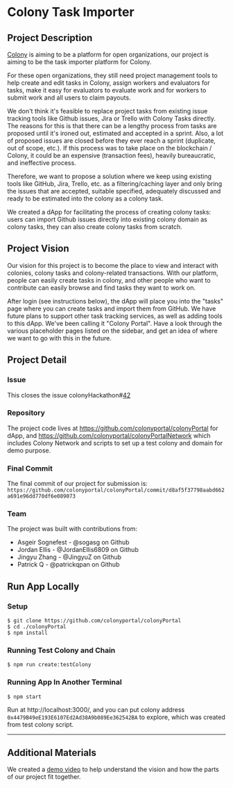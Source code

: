 # Colony Task Importer

## Project Description
[Colony](https://colony.io/) is aiming to be a platform for open organizations, our project is aiming to be the task importer platform for Colony.

For these open organizations, they still need project management tools to help create and edit tasks in Colony, assign workers and evaluators for tasks, make it easy for evaluators to evaluate work and for workers to submit work and all users to claim payouts.

We don't think it's feasible to replace project tasks from existing issue tracking tools like Github issues, Jira or Trello with Colony Tasks directly. The reasons for this is that there can be a lengthy process from tasks are proposed until it's ironed out, estimated and accepted in a sprint. Also, a lot of proposed issues are closed before they ever reach a sprint (duplicate, out of scope, etc.). If this process was to take place on the blockchain / Colony, it could be an expensive (transaction fees), heavily bureaucratic, and ineffective process.

Therefore, we want to propose a solution where we keep using existing tools like GitHub, Jira, Trello, etc. as a filtering/caching layer and only bring the issues that are accepted, suitable specified, adequately discussed and ready to be estimated into the colony as a colony task.

We created a dApp for facilitating the process of creating colony tasks: users can import Github issues directly into existing colony domain as colony tasks, they can also create colony tasks from scratch.

## Project Vision
Our vision for this project is to become the place to view and interact with colonies, colony tasks and colony-related transactions. With our platform, people can easily create tasks in colony, and other people who want to contribute can easily browse and find tasks they want to work on.

After login (see instructions below), the dApp will place you into the "tasks" page where you can create tasks and import them from GitHub. We have future plans to support other task tracking services, as well as adding tools to this dApp. We've been calling it "Colony Portal". Have a look through the various placeholder pages listed on the sidebar, and get an idea of where we want to go with this in the future.

## Project Detail
### Issue
This closes the issue colonyHackathon#[42](https://github.com/JoinColony/colonyHackathon/issues/42)

### Repository
The project code lives at https://github.com/colonyportal/colonyPortal for dApp, and https://github.com/colonyportal/colonyPortalNetwork which includes Colony Network and scripts to set up a test colony and domain for demo purpose.

### Final Commit
The final commit of our project for submission is: `https://github.com/colonyportal/colonyPortal/commit/d8af5f37798aabd662a691e96dd770df6e089073`

### Team
The project was built with contributions from:

- Asgeir Sognefest - @sogasg on Github
- Jordan Ellis - @JordanEllis6809 on Github
- Jingyu Zhang - @JingyuZ on Github
- Patrick Q - @patrickqpan on Github

## Run App Locally
### Setup
```
$ git clone https://github.com/colonyportal/colonyPortal
$ cd ./colonyPortal
$ npm install
```

### Running Test Colony and Chain
```
$ npm run create:testColony
```

### Running App In Another Terminal
```
$ npm start
```
Run at http://localhost:3000/, and you can put colony address `0x4479B49eE193E6107Ed2Ad38A9b089Ee362542BA` to explore, which was created from test colony script.

---

## Additional Materials
We created a [demo video](https://www.youtube.com/watch?v=dQw4w9WgXcQ) to help understand the vision and how the parts of our project fit together.
